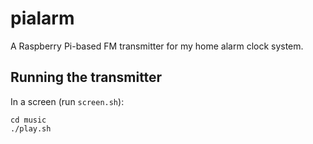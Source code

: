 # pialarm

A Raspberry Pi-based FM transmitter for my home alarm clock system.

## Running the transmitter

In a screen (run `screen.sh`):

```
cd music
./play.sh
```
